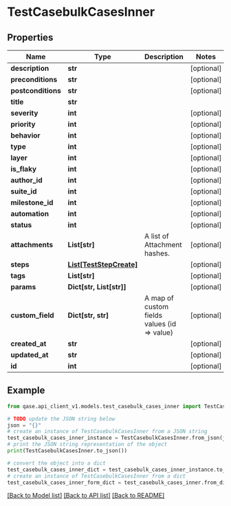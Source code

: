# TestCasebulkCasesInner


## Properties

Name | Type | Description | Notes
------------ | ------------- | ------------- | -------------
**description** | **str** |  | [optional] 
**preconditions** | **str** |  | [optional] 
**postconditions** | **str** |  | [optional] 
**title** | **str** |  | 
**severity** | **int** |  | [optional] 
**priority** | **int** |  | [optional] 
**behavior** | **int** |  | [optional] 
**type** | **int** |  | [optional] 
**layer** | **int** |  | [optional] 
**is_flaky** | **int** |  | [optional] 
**author_id** | **int** |  | [optional] 
**suite_id** | **int** |  | [optional] 
**milestone_id** | **int** |  | [optional] 
**automation** | **int** |  | [optional] 
**status** | **int** |  | [optional] 
**attachments** | **List[str]** | A list of Attachment hashes. | [optional] 
**steps** | [**List[TestStepCreate]**](TestStepCreate.md) |  | [optional] 
**tags** | **List[str]** |  | [optional] 
**params** | **Dict[str, List[str]]** |  | [optional] 
**custom_field** | **Dict[str, str]** | A map of custom fields values (id &#x3D;&gt; value) | [optional] 
**created_at** | **str** |  | [optional] 
**updated_at** | **str** |  | [optional] 
**id** | **int** |  | [optional] 

## Example

```python
from qase.api_client_v1.models.test_casebulk_cases_inner import TestCasebulkCasesInner

# TODO update the JSON string below
json = "{}"
# create an instance of TestCasebulkCasesInner from a JSON string
test_casebulk_cases_inner_instance = TestCasebulkCasesInner.from_json(json)
# print the JSON string representation of the object
print(TestCasebulkCasesInner.to_json())

# convert the object into a dict
test_casebulk_cases_inner_dict = test_casebulk_cases_inner_instance.to_dict()
# create an instance of TestCasebulkCasesInner from a dict
test_casebulk_cases_inner_form_dict = test_casebulk_cases_inner.from_dict(test_casebulk_cases_inner_dict)
```
[[Back to Model list]](../README.md#documentation-for-models) [[Back to API list]](../README.md#documentation-for-api-endpoints) [[Back to README]](../README.md)


